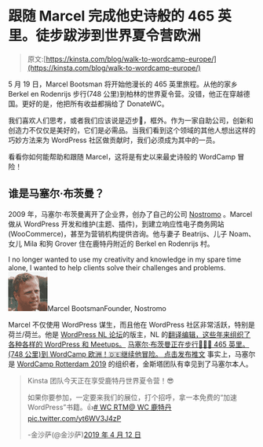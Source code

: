 # 跟随 Marcel 完成他史诗般的 465 英里。徒步跋涉到世界夏令营欧洲

> 原文:[https://kinsta.com/blog/walk-to-wordcamp-europe/](https://kinsta.com/blog/walk-to-wordcamp-europe/)

5 月 19 日，Marcel Bootsman 将开始他漫长的 465 英里旅程。从他的家乡 Berkel en Rodenrijs 步行(748 公里)到柏林的世界夏令营。没错，他正在穿越德国。更好的是，他把所有收益都捐给了 DonateWC。

我们喜欢人们思考，或者我们应该说是迈步👟，框外。作为一家自助公司，创新和创造力不仅仅是美好的，它们是必需品。当我们看到这个领域的其他人想出这样的巧妙方法来为 WordPress 社区做贡献时，我们必须成为其中的一员。

看看你如何能帮助和跟随 Marcel，这将是有史以来最史诗般的 WordCamp 冒险！

## 谁是马塞尔·布茨曼？

2009 年，马塞尔·布茨曼离开了企业界，创办了自己的公司 [Nostromo](https://nostromo.nl/) 。Marcel 做从 WordPress 开发和维护(主题、插件)，到建立响应性电子商务网站(WooCommerce)，甚至为营销机构提供咨询。他与妻子 Beatrijs、儿子 Noam、女儿 Mila 和狗 Grover 住在鹿特丹附近的 Berkel en Rodenrijs 村。

I no longer wanted to use my creativity and knowledge in my spare time alone, I wanted to help clients solve their challenges and problems.![Marcel Bootsman](img/ea87f24d9e81f509308d1626603cf51a.png)Marcel BootsmanFounder, Nostromo

Marcel 不仅使用 WordPress 谋生，而且他在 WordPress 社区非常活跃，特别是荷兰/荷兰。他是 [WordPress NL 论坛](https://nl.wordpress.org/support/forums/)的版主，NL 的[翻译编辑，这些年来组织了各种各样的 WordPress 和 Meetups。](https://make.wordpress.org/polyglots/teams/?locale=nl_NL) [马塞尔·布茨曼正在步行🚶🏼‍♂️ 465 英里。(748 公里)到 WordCamp 欧洲！🇩🇪继续他冒险。 点击发布推文](https://twitter.com/intent/tweet?url=https%3A%2F%2Fkinsta.com%2Fblog%2Fwalk-to-wordcamp-europe%2F&via=kinsta&text=Marcel+Bootsman+is+walking+on+foot+%F0%9F%9A%B6%F0%9F%8F%BC%E2%80%8D%E2%99%82%EF%B8%8F+465+mi.+%28748+km%29+to+WordCamp+Europe%21++%F0%9F%87%A9%F0%9F%87%AA+Follow+along+on+his+adventure.&hashtags=WalktoWCEU%2CWordPress)
事实上，马塞尔是 [WordCamp Rotterdam 2019](https://2019.rotterdam.wordcamp.org/) 的组织者，金斯塔团队有幸见到了马塞尔本人。

> Kinsta 团队今天正在享受鹿特丹世界夏令营！😎
> 
> 如果你要参加，一定要来我们的展位，打个招呼，拿一本免费的“加速 WordPress”书籍。👍[# WC RTM](https://twitter.com/hashtag/WCRTM?src=hash&ref_src=twsrc%5Etfw)[@ WC 鹿特丹](https://twitter.com/WCRotterdam?ref_src=twsrc%5Etfw)[pic.twitter.com/yt6WV3J4zP](https://t.co/yt6WV3J4zP)
> 
> -金沙萨(@金沙萨)[2019 年 4 月 12 日](https://twitter.com/kinsta/status/1116613688562110464?ref_src=twsrc%5Etfw)